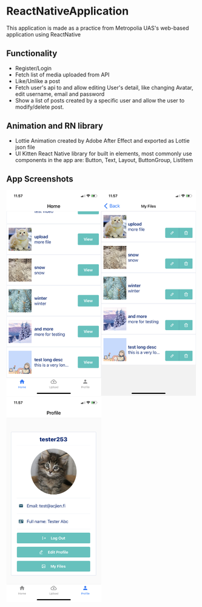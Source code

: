 # ReactNativeApplication

This application is made as a practice from Metropolia UAS's web-based application using ReactNative

## Functionality

- Register/Login
- Fetch list of media uploaded from API
- Like/Unlike a post
- Fetch user's api to and allow editing User's detail, like changing Avatar, edit username, email and password
- Show a list of posts created by a specific user and allow the user to modify/delete post.

## Animation and RN library

- Lottie Animation created by Adobe After Effect and exported as Lottie json file
- UI Kitten React Native library for built in elements, most commonly use components in the app are: Button, Text, Layout, ButtonGroup, ListItem

## App Screenshots

<img src="/assets/images/1.PNG" width="250"><img src="/assets/images/3.PNG" width="250"><img src="/assets/images/2.PNG" width="250">
